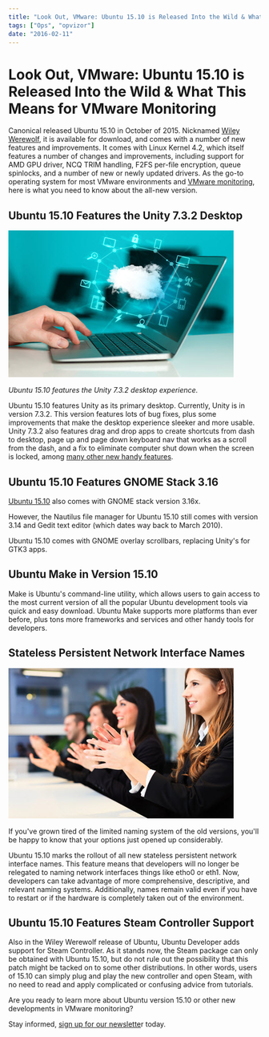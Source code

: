 ```yaml
---
title: "Look Out, VMware: Ubuntu 15.10 is Released Into the Wild & What This Means for VMware Monitoring"
tags: ["Ops", "opvizor"]
date: "2016-02-11"
---
```


# Look Out, VMware: Ubuntu 15.10 is Released Into the Wild & What This Means for VMware Monitoring

Canonical released Ubuntu 15.10 in October of 2015. Nicknamed [Wiley Werewolf](http://www.zdnet.com/article/the-wily-werewolf-ubuntu-15-10-is-unleashed/), it is available for download, and comes with a number of new features and improvements. It comes with Linux Kernel 4.2, which itself features a number of changes and improvements, including support for AMD GPU driver, NCQ TRIM handling, F2FS per-file encryption, queue spinlocks, and a number of new or newly updated drivers. As the go-to operating system for most VMware environments and [VMware monitoring](https://help.ubuntu.com/community/VMware), here is what you need to know about the all-new version.

## Ubuntu 15.10 Features the Unity 7.3.2 Desktop

![VMware Monitoring](/images/blog/bigstock-Hand-working-with-a-Cloud-Comp-88987550.jpg)

_Ubuntu 15.10 features the Unity 7.3.2 desktop experience._

Ubuntu 15.10 features Unity as its primary desktop. Currently, Unity is in version 7.3.2. This version features lots of bug fixes, plus some improvements that make the desktop experience sleeker and more usable. Unity 7.3.2 also features drag and drop apps to create shortcuts from dash to desktop, page up and page down keyboard nav that works as a scroll from the dash, and a fix to eliminate computer shut down when the screen is locked, among [many other new handy features](https://launchpad.net/unity/+milestone/7.3.2).

## Ubuntu 15.10 Features GNOME Stack 3.16 

[Ubuntu 15.10](https://insights.ubuntu.com/2015/10/22/whats-new-in-ubuntu-15-10-desktop-and-devices/) also comes with GNOME stack version 3.16x. 

However, the Nautilus file manager for Ubuntu 15.10 still comes with version 3.14 and Gedit text editor (which dates way back to March 2010). 

Ubuntu 15.10 comes with GNOME overlay scrollbars, replacing Unity's for GTK3 apps.

## Ubuntu Make in Version 15.10

Make is Ubuntu's command-line utility, which allows users to gain access to the most current version of all the popular Ubuntu development tools via quick and easy download. Ubuntu Make supports more platforms than ever before, plus tons more frameworks and services and other handy tools for developers.

## Stateless Persistent Network Interface Names

![limited naming system](/images/blog/bigstock-Group-of-business-people-appla-61714730.jpg)

If you've grown tired of the limited naming system of the old versions, you'll be happy to know that your options just opened up considerably.

Ubuntu 15.10 marks the rollout of all new stateless persistent network interface names. This feature means that developers will no longer be relegated to naming network interfaces things like etho0 or eth1. Now, developers can take advantage of more comprehensive, descriptive, and relevant naming systems. Additionally, names remain valid even if you have to restart or if the hardware is completely taken out of the environment.

## Ubuntu 15.10 Features Steam Controller Support

Also in the Wiley Werewolf release of Ubuntu, Ubuntu Developer adds support for Steam Controller. As it stands now, the Steam package can only be obtained with Ubuntu 15.10, but do not rule out the possibility that this patch might be tacked on to some other distributions. In other words, users of 15.10 can simply plug and play the new controller and open Steam, with no need to read and apply complicated or confusing advice from tutorials.

Are you ready to learn more about Ubuntu version 15.10 or other new developments in VMware monitoring? 

Stay informed, [sign up for our newslette](http://opvizor.us6.list-manage.com/subscribe?u=5e67b89e18341af0e8844b002&id=1e918cd24e)r today.
